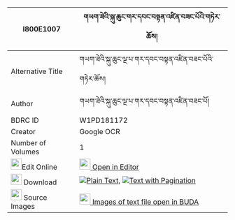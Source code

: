 |I800E1007|གཡག་ཟེའི་སྐུ་ཆུང་གར་དབང་བསྟན་འཛིན་བཟང་པོའི་གཏེར་ཆོས། 
| --- | --- 
|Alternative Title |གཡག་ཟེའི་སྐུ་ཆུང་ལྔ་པ་གར་དབང་བསྟན་འཛིན་བཟང་པོའི་གཏེར་ཆོས།
|Author| གཡག་ཟེའི་སྐུ་ཆུང་ལྔ་པ་གར་དབང་བསྟན་འཛིན་བཟང་པོ།
|BDRC ID | W1PD181172
|Creator | Google OCR
|Number of Volumes| 1
|<img width="25" src="https://img.icons8.com/color/25/000000/edit-property.png">Edit Online| [<img width="25" src="https://avatars.githubusercontent.com/u/45091458?s=200&v=4"> Open in Editor](http://editor.openpecha.org/I800E1007)
|<img width="25" src="https://img.icons8.com/fluent/48/000000/download-2.png"/>  Download | [![](https://img.icons8.com/color/20/000000/txt.png)Plain Text](https://github.com/Openpecha/I800E1007/releases/download/v1/yak_ze_i_ku_chung_gar_wang_ten_plain_I800E1007.zip), [![](https://img.icons8.com/color/20/000000/txt.png)Text with Pagination](https://github.com/Openpecha/I800E1007/releases/download/v1/yak_ze_i_ku_chung_gar_wang_ten_pages_I800E1007.zip)
|<img width="25" src="https://img.icons8.com/plasticine/100/000000/pictures-folder.png"/>  Source Images | [<img width="25" src="https://library.bdrc.io/icons/BUDA-small.svg"> Images of text file open in BUDA](https://library.bdrc.io/show/bdr:W1PD181172)